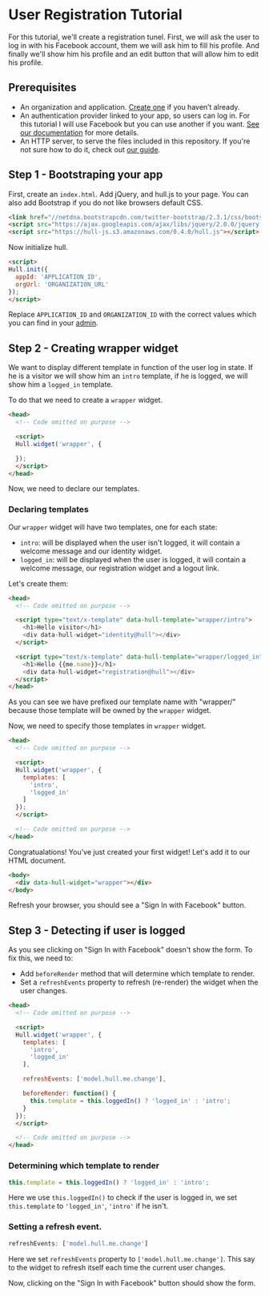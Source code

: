 # User Registration Tutorial

For this tutorial, we'll create a registration tunel. First, we will ask the user to log in with his Facebook account, them we will ask him to fill his profile. And finally we'll show him his profile and an edit button that will allow him to edit his profile.

## Prerequisites

- An organization and application. [Create one](http://hullapp.io/) if you haven’t already.
- An authentication provider linked to your app, so users can log in. For this tutorial I will use Facebook but you can use another if you want. [See our documentation](http://hull.io/docs/services) for more details.
- An HTTP server, to serve the files included in this repository. If you're not sure how to do it, check out [our guide](https://github.com/hull/minimhull/wiki/Setup-an-HTTP-server).

## Step 1 - Bootstraping your app

First, create an `index.html`. Add jQuery, and hull.js to your page. You can also add Bootstrap if you do not like browsers default CSS.

```html
<link href="//netdna.bootstrapcdn.com/twitter-bootstrap/2.3.1/css/bootstrap-combined.min.css">
<script src="https://ajax.googleapis.com/ajax/libs/jquery/2.0.0/jquery.min.js"></script>
<script src="https://hull-js.s3.amazonaws.com/0.4.0/hull.js"></script>
```

Now initialize hull.

```html
<script>
Hull.init({
  appId: 'APPLICATION_ID',
  orgUrl: 'ORGANIZATION_URL'
});
</script>
```

Replace `APPLICATION_ID` and `ORGANIZATION_ID` with the correct values which you can find in your [admin]().

## Step 2 - Creating wrapper widget

We want to display different template in function of the user log in state. If he is a visitor we will show him an `intro` template, if he is logged, we will show him a `logged_in` template.

To do that we need to create a `wrapper` widget.

```html
<head>
  <!-- Code omitted on purpose -->

  <script>
  Hull.widget('wrapper', {

  });
  </script>
</head>
```

Now, we need to declare our templates.

### Declaring templates

Our `wrapper` widget will have two templates, one for each state:

- `intro`: will be displayed when the user isn't logged, it will contain a welcome message and our identity widget.
- `logged_in`: will be displayed when the user is logged, it will contain a welcome message, our registration widget and a logout link.

Let's create them:

```html
<head>
  <!-- Code omitted on purpose -->

  <script type="text/x-template" data-hull-template="wrapper/intro">
    <h1>Hello visitor</h1>
    <div data-hull-widget="identity@hull"></div>
  </script>

  <script type="text/x-template" data-hull-template="wrapper/logged_in">
    <h1>Hello {{me.name}}</h1>
    <div data-hull-widget="registration@hull"></div>
  </script>
</head>
```

As you can see we have prefixed our template name with "wrapper/" because those template will be owned by the `wrapper` widget.

Now, we need to specify those templates in `wrapper` widget.

```html
<head>
  <!-- Code omitted on purpose -->

  <script>
  Hull.widget('wrapper', {
    templates: [
      'intro',
      'logged_in'
    ]
  });
  </script>

  <!-- Code omitted on purpose -->
</head>
```

Congratualations! You've just created your first widget! Let's add it to our HTML document.

```html
<body>
  <div data-hull-widget="wrapper"></div>
</body>
```

Refresh your browser, you should see a "Sign In with Facebook" button.

## Step 3 - Detecting if user is logged

As you see clicking on "Sign In with Facebook" doesn't show the form. To fix this, we need to:

- Add `beforeRender` method that will determine which template to render.
- Set a `refreshEvents` property to refresh (re-render) the widget when the user changes.

```html
<head>
  <!-- Code omitted on purpose -->

  <script>
  Hull.widget('wrapper', {
    templates: [
      'intro',
      'logged_in'
    ],

    refreshEvents: ['model.hull.me.change'],

    beforeRender: function() {
      this.template = this.loggedIn() ? 'logged_in' : 'intro';
    }
  });
  </script>

  <!-- Code omitted on purpose -->
</head>
```

### Determining which template to render

```js
this.template = this.loggedIn() ? 'logged_in' : 'intro';
```

Here we use `this.loggedIn()` to check if the user is logged in, we set `this.template` to `'logged_in'`, `'intro'` if he isn't.

### Setting a refresh event.

```js
refreshEvents: ['model.hull.me.change']
```

Here we set `refreshEvents` property to `['model.hull.me.change']`. This say to the widget to refresh itself each time the current user changes.

Now, clicking on the "Sign In with Facebook" button should show the form.

